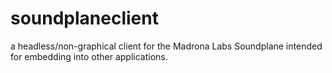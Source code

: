 # soundplaneclient

a headless/non-graphical client for the Madrona Labs Soundplane intended for
embedding into other applications.

